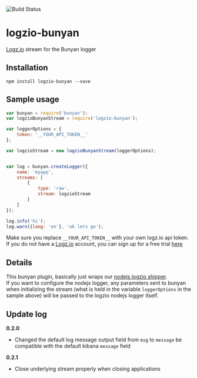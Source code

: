 ![Build Status](https://travis-ci.org/logzio/nuyan-logzio.svg?branch=master)

# logzio-bunyan
[Logz.io](http://logz.io/) stream for the Bunyan logger 

## Installation
```
npm install logzio-bunyan --save
```


## Sample usage
```javascript
var bunyan = require('bunyan');
var logzioBunyanStream = require('logzio-bunyan');

var loggerOptions = {
    token: '__YOUR_API_TOKEN__'
};

var logzioStream = new logzioBunyanStream(loggerOptions);


var log = bunyan.createLogger({
    name: 'myapp',
    streams: [
        {
            type: 'raw',
            stream: logzioStream
        }
    ]
});

log.info('hi');
log.warn({lang: 'en'}, 'ok lets go');
```

Make sure you replace `__YOUR_API_TOKEN__` with your own logz.io api token.<br/>
If you do not have a [Logz.io](http://logz.io) account, you can sign up for a free trial [here](https://app.logz.io/#/signup)


## Details
This bunyan plugin, basically just wraps our [nodejs logzio shipper](https://github.com/logzio/logzio-nodejs).<br/>
If you want to configure the nodejs logger, any parameters sent to bunyan when initializing the stream
(what is held in the variable `loggerOptions` in the sample above) will be passed to the logzio nodejs logger itself.

## Update log
**0.2.0**  
- Changed the default log message output field from `msg` to `message` be compatible with the default kibana `message` field 

**0.2.1**  
- Close underlying stream properly when closing applications 
